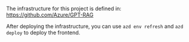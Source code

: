 The infrastructure for this project is defined in: https://github.com/Azure/GPT-RAG

After deploying the infrastructure, you can use `azd env refresh` and `azd deploy` to deploy the frontend.

